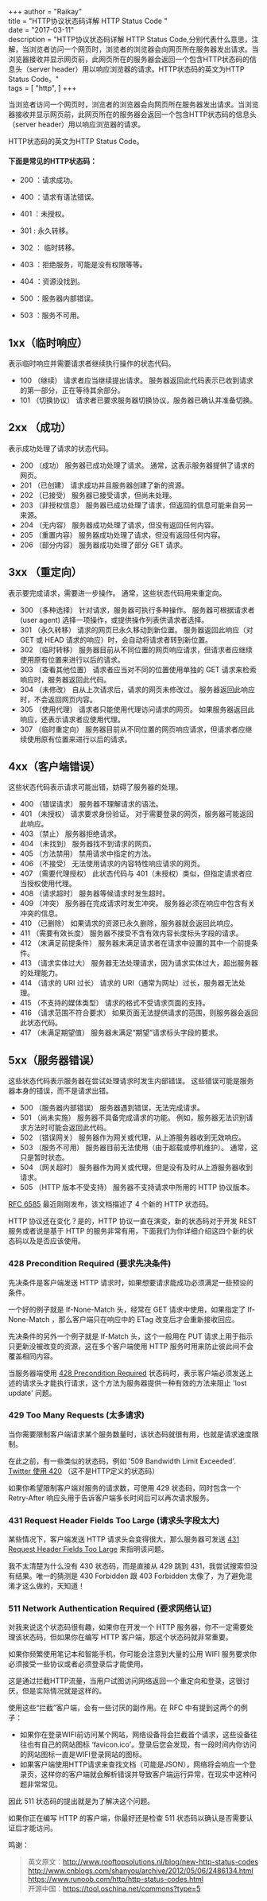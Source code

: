 +++
author = "Raikay"  
title = "HTTP协议状态码详解 HTTP Status Code "  
date = "2017-03-11"  
description = "HTTP协议状态码详解 HTTP Status Code,分别代表什么意思，注解，当浏览者访问一个网页时，浏览者的浏览器会向网页所在服务器发出请求。当浏览器接收并显示网页前，此网页所在的服务器会返回一个包含HTTP状态码的信息头（server header）用以响应浏览器的请求。HTTP状态码的英文为HTTP Status Code。"  
tags = [
    "http",
]
+++



当浏览者访问一个网页时，浏览者的浏览器会向网页所在服务器发出请求。当浏览器接收并显示网页前，此网页所在的服务器会返回一个包含HTTP状态码的信息头（server header）用以响应浏览器的请求。

HTTP状态码的英文为HTTP Status Code。  

#### 下面是常见的HTTP状态码：

- 200 ：请求成功。

- 400 ：请求有语法错误。

- 401 ：未授权。

- 301 :  永久转移。

- 302 ： 临时转移。

- 403 ：拒绝服务，可能是没有权限等等。

- 404 ：资源没找到。

- 500 ：服务器内部错误。

- 503 ：服务不可用。

  


## 1xx（临时响应）
表示临时响应并需要请求者继续执行操作的状态代码。

- 100   （继续） 请求者应当继续提出请求。 服务器返回此代码表示已收到请求的第一部分，正在等待其余部分。 
- 101   （切换协议） 请求者已要求服务器切换协议，服务器已确认并准备切换。

## 2xx （成功）
表示成功处理了请求的状态代码。

- 200   （成功）  服务器已成功处理了请求。 通常，这表示服务器提供了请求的网页。
- 201   （已创建）  请求成功并且服务器创建了新的资源。
- 202   （已接受）  服务器已接受请求，但尚未处理。
- 203   （非授权信息）  服务器已成功处理了请求，但返回的信息可能来自另一来源。
- 204   （无内容）  服务器成功处理了请求，但没有返回任何内容。
- 205   （重置内容） 服务器成功处理了请求，但没有返回任何内容。
- 206   （部分内容）  服务器成功处理了部分 GET 请求。

## 3xx （重定向）
表示要完成请求，需要进一步操作。 通常，这些状态代码用来重定向。

- 300   （多种选择）  针对请求，服务器可执行多种操作。 服务器可根据请求者 (user agent) 选择一项操作，或提供操作列表供请求者选择。
- 301   （永久转移）  请求的网页已永久移动到新位置。 服务器返回此响应（对 GET 或 HEAD 请求的响应）时，会自动将请求者转到新位置。
- 302   （临时转移）  服务器目前从不同位置的网页响应请求，但请求者应继续使用原有位置来进行以后的请求。
- 303   （查看其他位置） 请求者应当对不同的位置使用单独的 GET 请求来检索响应时，服务器返回此代码。
- 304   （未修改） 自从上次请求后，请求的网页未修改过。 服务器返回此响应时，不会返回网页内容。
- 305   （使用代理） 请求者只能使用代理访问请求的网页。 如果服务器返回此响应，还表示请求者应使用代理。
- 307   （临时重定向）  服务器目前从不同位置的网页响应请求，但请求者应继续使用原有位置来进行以后的请求。

## 4xx（客户端错误）
这些状态代码表示请求可能出错，妨碍了服务器的处理。

- 400   （错误请求） 服务器不理解请求的语法。
- 401   （未授权） 请求要求身份验证。 对于需要登录的网页，服务器可能返回此响应。
- 403   （禁止） 服务器拒绝请求。
- 404   （未找到） 服务器找不到请求的网页。
- 405   （方法禁用） 禁用请求中指定的方法。
- 406   （不接受） 无法使用请求的内容特性响应请求的网页。
- 407   （需要代理授权） 此状态代码与 401（未授权）类似，但指定请求者应当授权使用代理。
- 408   （请求超时）  服务器等候请求时发生超时。
- 409   （冲突）  服务器在完成请求时发生冲突。 服务器必须在响应中包含有关冲突的信息。
- 410   （已删除）  如果请求的资源已永久删除，服务器就会返回此响应。
- 411   （需要有效长度） 服务器不接受不含有效内容长度标头字段的请求。
- 412   （未满足前提条件） 服务器未满足请求者在请求中设置的其中一个前提条件。
- 413   （请求实体过大） 服务器无法处理请求，因为请求实体过大，超出服务器的处理能力。
- 414   （请求的 URI 过长） 请求的 URI（通常为网址）过长，服务器无法处理。
- 415   （不支持的媒体类型） 请求的格式不受请求页面的支持。
- 416   （请求范围不符合要求） 如果页面无法提供请求的范围，则服务器会返回此状态代码。
- 417   （未满足期望值） 服务器未满足”期望”请求标头字段的要求。

## 5xx（服务器错误）
这些状态代码表示服务器在尝试处理请求时发生内部错误。 这些错误可能是服务器本身的错误，而不是请求出错。

- 500   （服务器内部错误）  服务器遇到错误，无法完成请求。
- 501   （尚未实施） 服务器不具备完成请求的功能。 例如，服务器无法识别请求方法时可能会返回此代码。
- 502   （错误网关） 服务器作为网关或代理，从上游服务器收到无效响应。
- 503   （服务不可用） 服务器目前无法使用（由于超载或停机维护）。 通常，这只是暂时状态。
- 504   （网关超时）  服务器作为网关或代理，但是没有及时从上游服务器收到请求。
- 505   （HTTP 版本不受支持） 服务器不支持请求中所用的 HTTP 协议版本。

 

[RFC 6585](http://tools.ietf.org/html/rfc6585) 最近刚刚发布，该文档描述了 4 个新的 HTTP 状态码。

HTTP 协议还在变化？是的，HTTP 协议一直在演变，新的状态码对于开发 REST 服务或者说是基于 HTTP 的服务非常有用，下面我们为你详细介绍这四个新的状态码以及是否应该使用。

### 428 Precondition Required (要求先决条件)

先决条件是客户端发送 HTTP 请求时，如果想要请求能成功必须满足一些预设的条件。

一个好的例子就是 If-None-Match 头，经常在 GET 请求中使用，如果指定了 If-None-Match ，那么客户端只在响应中的 ETag 改变后才会重新接收回应。

先决条件的另外一个例子就是 If-Match 头，这个一般用在 PUT 请求上用于指示只更新没被改变的资源，这在多个客户端使用 HTTP 服务时用来防止彼此间不会覆盖相同内容。

当服务器端使用 [428 Precondition Required](http://tools.ietf.org/html/rfc6585#section-3) 状态码时，表示客户端必须发送上述的请求头才能执行请求，这个方法为服务器提供一种有效的方法来阻止 'lost update' 问题。

### 429 Too Many Requests (太多请求)

当你需要限制客户端请求某个服务数量时，该状态码就很有用，也就是请求速度限制。

在此之前，有一些类似的状态码，例如 '509 Bandwidth Limit Exceeded'. [Twitter 使用 420](https://dev.twitter.com/docs/error-codes-responses) （这不是HTTP定义的状态码）

如果你希望限制客户端对服务的请求数，可使用 429 状态码，同时包含一个 Retry-After 响应头用于告诉客户端多长时间后可以再次请求服务。

### 431 Request Header Fields Too Large (请求头字段太大)

某些情况下，客户端发送 HTTP 请求头会变得很大，那么服务器可发送 [431 Request Header Fields Too Large](http://tools.ietf.org/html/rfc6585#section-5) 来指明该问题。

我不太清楚为什么没有 430 状态码，而是直接从 429 跳到 431，我尝试搜索但没有结果。唯一的猜测是 430 Forbidden 跟 403 Forbidden 太像了，为了避免混淆才这么做的，天知道！

### 511 Network Authentication Required (要求网络认证)

对我来说这个状态码很有趣，如果你在开发一个 HTTP 服务器，你不一定需要处理该状态码，但如果你在编写 HTTP 客户端，那这个状态码就非常重要。

如果你频繁使用笔记本和智能手机，你可能会注意到大量的公用 WIFI 服务要求你必须接受一些协议或者必须登录后才能使用。

这是通过拦截HTTP流量，当用户试图访问网络返回一个重定向和登录，这很讨厌，但是实际情况就是这样的。

使用这些“拦截”客户端，会有一些讨厌的副作用。在 RFC 中有提到这两个的例子：

- 如果你在登录WIFI前访问某个网站，网络设备将会拦截首个请求，这些设备往往也有自己的网站图标 ‘favicon.ico'。登录后您会发现，有一段时间内你访问的网站图标一直是WIFI登录网站的图标。 
- 如果客户端使用HTTP请求来查找文档（可能是JSON），网络将会响应一个登录页，这样你的客户端就会解析错误并导致客户端运行异常，在现实中这种问题非常常见。

因此 511 状态码的提出就是为了解决这个问题。

如果你正在编写 HTTP 的客户端，你最好还是检查 511 状态码以确认是否需要认证后才能访问。

鸣谢：

> 英文原文：http://www.rooftopsolutions.nl/blog/new-http-status-codes  
> http://www.cnblogs.com/shanyou/archive/2012/05/06/2486134.html  
> https://www.runoob.com/http/http-status-codes.html  
> 开源中国：https://tool.oschina.net/commons?type=5  





































